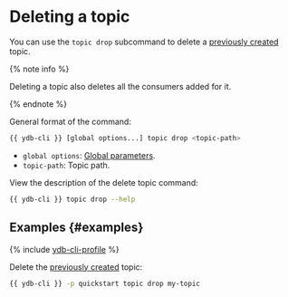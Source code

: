 # Deleting a topic

You can use the `topic drop` subcommand to delete a [previously created](topic-create.md) topic.

{% note info %}

Deleting a topic also deletes all the consumers added for it.

{% endnote %}

General format of the command:

```bash
{{ ydb-cli }} [global options...] topic drop <topic-path>
```

* `global options`: [Global parameters](commands/global-options.md).
* `topic-path`: Topic path.

View the description of the delete topic command:

```bash
{{ ydb-cli }} topic drop --help
```

## Examples {#examples}

{% include [ydb-cli-profile](../../_includes/ydb-cli-profile.md) %}

Delete the [previously created](topic-create.md) topic:

```bash
{{ ydb-cli }} -p quickstart topic drop my-topic
```
